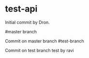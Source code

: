# test-api

Initial commit by Dron.

#master branch

Commit on master branch
#test-branch

Commit on test branch
 test by ravi